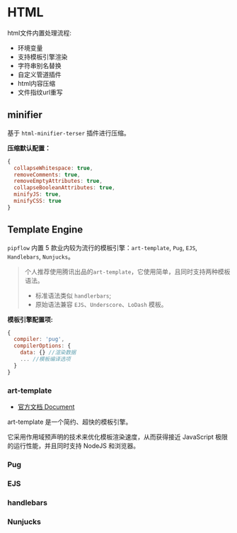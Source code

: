 # HTML 
html文件内置处理流程:
- 环境变量
- 支持模板引擎渲染
- 字符串别名替换
- 自定义管道插件
- html内容压缩
- 文件指纹url重写



## minifier

基于 `html-minifier-terser` 插件进行压缩。  

**压缩默认配置：**
```js
{
  collapseWhitespace: true,
  removeComments: true,
  removeEmptyAttributes: true,
  collapseBooleanAttributes: true,
  minifyJS: true,
  minifyCSS: true
}
```

## Template Engine
`pipflow` 内置 5 款业内较为流行的模板引擎：`art-template`, `Pug`, `EJS`, `Handlebars`, `Nunjucks`。

> 个人推荐使用腾讯出品的`art-template`，它使用简单，且同时支持两种模板语法。  
> - 标准语法类似 `handlerbars`;
> - 原始语法兼容 `EJS`、`Underscore`、`LoDash` 模板。

**模板引擎配置项:**
```js
{
  compiler: 'pug',
  compilerOptions: {
    data: {} //渲染数据
    ... //模板编译选项
  }
}
```

### art-template
- [官方文档 Document](https://aui.github.io/art-template/)

art-template 是一个简约、超快的模板引擎。

它采用作用域预声明的技术来优化模板渲染速度，从而获得接近 JavaScript 极限的运行性能，并且同时支持 NodeJS 和浏览器。

### Pug


### EJS


### handlebars


### Nunjucks

